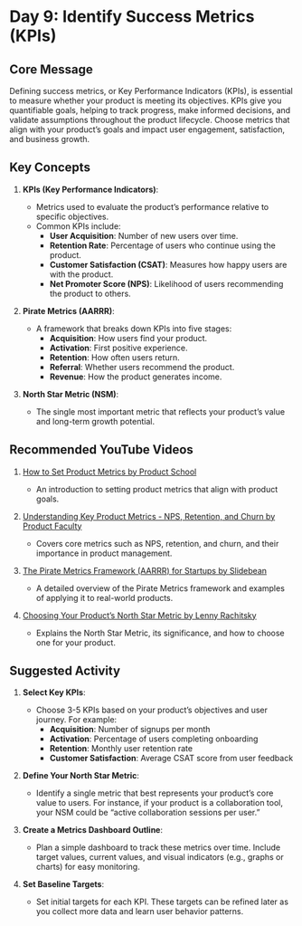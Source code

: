 # Day 9: Identify Success Metrics (KPIs)

## Core Message
Defining success metrics, or Key Performance Indicators (KPIs), is essential to measure whether your product is meeting its objectives. KPIs give you quantifiable goals, helping to track progress, make informed decisions, and validate assumptions throughout the product lifecycle. Choose metrics that align with your product’s goals and impact user engagement, satisfaction, and business growth.

## Key Concepts
1. **KPIs (Key Performance Indicators)**:
   - Metrics used to evaluate the product’s performance relative to specific objectives.
   - Common KPIs include:
     - **User Acquisition**: Number of new users over time.
     - **Retention Rate**: Percentage of users who continue using the product.
     - **Customer Satisfaction (CSAT)**: Measures how happy users are with the product.
     - **Net Promoter Score (NPS)**: Likelihood of users recommending the product to others.

2. **Pirate Metrics (AARRR)**:
   - A framework that breaks down KPIs into five stages:
     - **Acquisition**: How users find your product.
     - **Activation**: First positive experience.
     - **Retention**: How often users return.
     - **Referral**: Whether users recommend the product.
     - **Revenue**: How the product generates income.

3. **North Star Metric (NSM)**:
   - The single most important metric that reflects your product’s value and long-term growth potential.

## Recommended YouTube Videos
1. [How to Set Product Metrics by Product School](https://www.youtube.com/watch?v=BRxAhbA3wKI)
   - An introduction to setting product metrics that align with product goals.

2. [Understanding Key Product Metrics - NPS, Retention, and Churn by Product Faculty](https://www.youtube.com/watch?v=kLvdW3Z7pJQ)
   - Covers core metrics such as NPS, retention, and churn, and their importance in product management.

3. [The Pirate Metrics Framework (AARRR) for Startups by Slidebean](https://www.youtube.com/watch?v=FJtHGQRVUTg)
   - A detailed overview of the Pirate Metrics framework and examples of applying it to real-world products.

4. [Choosing Your Product’s North Star Metric by Lenny Rachitsky](https://www.youtube.com/watch?v=PUJjF7Hzvwo)
   - Explains the North Star Metric, its significance, and how to choose one for your product.

## Suggested Activity
1. **Select Key KPIs**:
   - Choose 3-5 KPIs based on your product’s objectives and user journey. For example:
     - **Acquisition**: Number of signups per month
     - **Activation**: Percentage of users completing onboarding
     - **Retention**: Monthly user retention rate
     - **Customer Satisfaction**: Average CSAT score from user feedback

2. **Define Your North Star Metric**:
   - Identify a single metric that best represents your product’s core value to users. For instance, if your product is a collaboration tool, your NSM could be “active collaboration sessions per user.”

3. **Create a Metrics Dashboard Outline**:
   - Plan a simple dashboard to track these metrics over time. Include target values, current values, and visual indicators (e.g., graphs or charts) for easy monitoring.

4. **Set Baseline Targets**:
   - Set initial targets for each KPI. These targets can be refined later as you collect more data and learn user behavior patterns.
